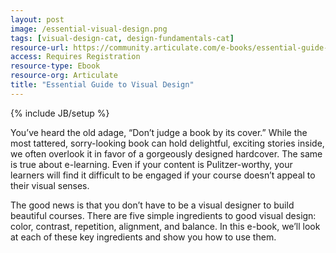 ```yaml
---
layout: post
image: /essential-visual-design.png
tags: [visual-design-cat, design-fundamentals-cat]
resource-url: https://community.articulate.com/e-books/essential-guide-to-visual-design
access: Requires Registration
resource-type: Ebook
resource-org: Articulate
title: "Essential Guide to Visual Design"
---
```

{% include JB/setup %}

You’ve heard the old adage, “Don’t judge a book by its cover.” While the most tattered, sorry-looking book can hold delightful, exciting stories inside, we often overlook it in favor of a gorgeously designed hardcover. The same is true about e-learning. Even if your content is Pulitzer-worthy, your learners will find it difficult to be engaged if your course doesn’t appeal to their visual senses.

The good news is that you don’t have to be a visual designer to build beautiful courses. There are five simple ingredients to good visual design: color, contrast, repetition, alignment, and balance. In this e-book, we’ll look at each of these key ingredients and show you how to use them.
